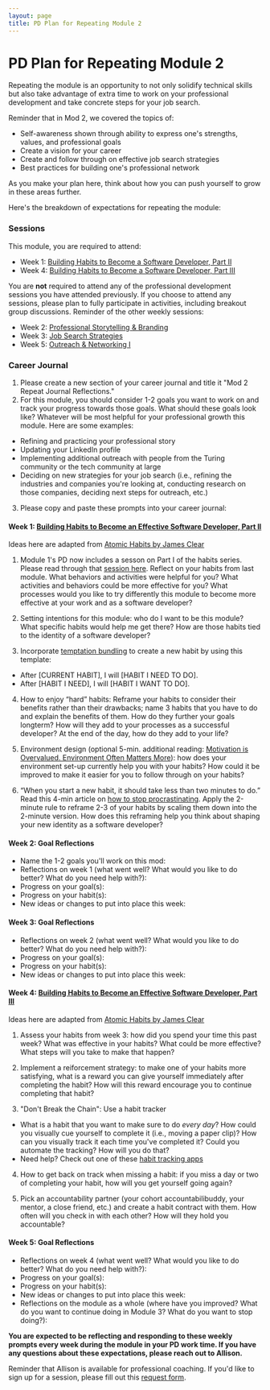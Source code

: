 ```yaml
---
layout: page
title: PD Plan for Repeating Module 2
---
```


# PD Plan for Repeating Module 2

Repeating the module is an opportunity to not only solidify technical skills but also take advantage of extra time to work on your professional development and take concrete steps for your job search.

Reminder that in Mod 2, we covered the topics of:

* Self-awareness shown through ability to express one's strengths, values, and professional goals
* Create a vision for your career
* Create and follow through on effective job search strategies
* Best practices for building one's professional network

As you make your plan here, think about how you can push yourself to grow in these areas further.

Here's the breakdown of expectations for repeating the module:

### Sessions
This module, you are required to attend:

* Week 1: [Building Habits to Become a Software Developer, Part II](/module_two/week_1_habits_part_ii)
* Week 4: [Building Habits to Become a Software Developer, Part III](/module_two/week_4_habits_part_iii)

You are **not** required to attend any of the professional development sessions you have attended previously. If you choose to attend any sessions, please plan to fully participate in activities, including breakout group discussions. Reminder of the other weekly sessions:

* Week 2: [Professional Storytelling & Branding](/module_two/week_2_professional_storytelling_branding)
* Week 3: [Job Search Strategies](/module_two/week_3_job_search_strategies)
* Week 5: [Outreach & Networking I](/module_two/week_5_outreach_networking_i)

### Career Journal
1. Please create a new section of your career journal and title it "Mod 2 Repeat Journal Reflections."
2. For this module, you should consider 1-2 goals you want to work on and track your progress towards those goals. What should these goals look like? Whatever will be most helpful for your professional growth this module. Here are some examples:
  * Refining and practicing your professional story
  * Updating your LinkedIn profile
  * Implementing additional outreach with people from the Turing community or the tech community at large
  * Deciding on new strategies for your job search (i.e., refining the industries and companies you're looking at, conducting research on those companies, deciding next steps for outreach, etc.)

3. Please copy and paste these prompts into your career journal:

#### Week 1: [Building Habits to Become an Effective Software Developer, Part II](/module_two/week_1_habits_part_ii)
Ideas here are adapted from [Atomic Habits by James Clear](https://bookshop.org/books/atomic-habits-an-easy-proven-way-to-build-good-habits-break-bad-ones/9780735211292)

1. Module 1's PD now includes a sesson on Part I of the habits series. Please read through that [session here](/module_one/week_3_building_habits). Reflect on your habits from last module. What behaviors and activities were helpful for you? What activities and behaviors could be more effective for you? What processes would you like to try differently this module to become more effective at your work and as a software developer? 

2. Setting intentions for this module: who do I want to be this module? What specific habits would help me get there? How are those habits tied to the identity of a software developer?

3. Incorporate [temptation bundling](https://jamesclear.com/temptation-bundling) to create a new habit by using this template:
  * After [CURRENT HABIT], I will [HABIT I NEED TO DO].
  * After [HABIT I NEED], I will [HABIT I WANT TO DO].

4. How to enjoy “hard” habits: Reframe your habits to consider their benefits rather than their drawbacks; name 3 habits that you have to do and explain the benefits of them. How do they further your goals longterm? How will they add to your processes as a successful developer? At the end of the day, how do they add to your life?

5. Environment design (optional 5-min. additional reading: [Motivation is Overvalued. Environment Often Matters More](https://jamesclear.com/power-of-environment)): how does your environment set-up currently help you with your habits? How could it be improved to make it easier for you to follow through on your habits?

6. “When you start a new habit, it should take less than two minutes to do.” Read this 4-min article on [how to stop procrastinating](https://jamesclear.com/how-to-stop-procrastinating). Apply the 2-minute rule to reframe 2-3 of your habits by scaling them down into the 2-minute version. How does this reframing help you think about shaping your new identity as a software developer?

#### Week 2: Goal Reflections
  * Name the 1-2 goals you'll work on this mod:
  * Reflections on week 1 (what went well? What would you like to do better? What do you need help with?):
  * Progress on your goal(s):
  * Progress on your habit(s):
  * New ideas or changes to put into place this week:

#### Week 3: Goal Reflections
  * Reflections on week 2 (what went well? What would you like to do better? What do you need help with?):
  * Progress on your goal(s):
  * Progress on your habit(s):
  * New ideas or changes to put into place this week:

#### Week 4: [Building Habits to Become an Effective Software Developer, Part III](/module_two/week_4_habits_part_iii)
Ideas here are adapted from [Atomic Habits by James Clear](https://bookshop.org/books/atomic-habits-an-easy-proven-way-to-build-good-habits-break-bad-ones/9780735211292)
1. Assess your habits from week 3: how did you spend your time this past week? What was effective in your habits? What could be more effective? What steps will you take to make that happen?

2. Implement a reiforcement strategy: to make one of your habits more satisfying, what is a reward you can give yourself immediately after completing the habit? How will this reward encourage you to continue completing that habit?

3. "Don't Break the Chain": Use a habit tracker
* What is a habit that you want to make sure to do *every day*? How could you visually cue yourself to complete it (i.e., moving a paper clip)? How can you visually track it each time you've completed it? Could you automate the tracking? How will you do that?
* Need help? Check out one of these [habit tracking apps](https://www.lifehack.org/668261/best-habit-tracking-apps)

4. How to get back on track when missing a habit: if you miss a day or two of completing your habit, how will you get yourself going again?

5. Pick an accountability partner (your cohort accountabilibuddy, your mentor, a close friend, etc.) and create a habit contract with them. How often will you check in with each other? How will they hold you accountable?

#### Week 5: Goal Reflections
  * Reflections on week 4 (what went well? What would you like to do better? What do you need help with?):
  * Progress on your goal(s):
  * Progress on your habit(s):
  * New ideas or changes to put into place this week:
  * Reflections on the module as a whole (where have you improved? What do you want to continue doing in Module 3? What do you want to stop doing?):

**You are expected to be reflecting and responding to these weekly prompts every week during the module in your PD work time. If you have any questions about these expectations, please reach out to Allison.**

Reminder that Allison is available for professional coaching. If you'd like to sign up for a session, please fill out this [request form](https://forms.gle/g84XjDuwLaBidDga9).
